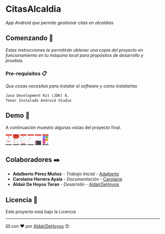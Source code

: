 # CitasAlcaldia

_App Android que permite gestionar citas en alcaldías_

## Comenzando 🚀

_Estas instrucciones te permitirán obtener una copia del proyecto en funcionamiento en tu máquina local para propósitos de desarrollo y pruebas._


### Pre-requisitos 📋

_Que cosas necesitas para instalar el software y como instalarlas_

```
Java Development Kit (JDK) 8.
Tener Instalado Android Studio
```

## Demo 📖

A continuación muestro algunas vistas del proyecto final.

<img src="https://github.com/dehoyos9804/CitasAlcaldia/blob/master/app/recursos/iniciar%20sesion.jpg" style="zoom:10%;" /> <img src="https://github.com/dehoyos9804/CitasAlcaldia/blob/master/app/recursos/principal.jpg" style="zoom:10%;" />  <img src="https://github.com/dehoyos9804/CitasAlcaldia/blob/master/app/recursos/registro.jpg" style="zoom:10%;" /> <img src="https://github.com/dehoyos9804/CitasAlcaldia/blob/master/app/recursos/apartarcita.png" style="zoom:10%;" /> <img src="https://github.com/dehoyos9804/CitasAlcaldia/blob/master/app/recursos/citas.png" style="zoom:10%;" /> <img src="https://github.com/dehoyos9804/CitasAlcaldia/blob/master/app/recursos/horarios.png" style="zoom:10%;" /> 



## Colaboradores ✒️

* **Adalberto Pérez Muñoz** - *Trabajo Inicial* - [Adalberto](https://github.com/Adseg-perez)
* **Carolaine Herrera Ayala** - *Documentación* - [Carolaine](https://github.com/CarolaineHerrera)
* **Aldair De Hoyos Teran** - *Desarrollo* - [AldairDeHoyos](https://github.com/dehoyos9804)

## Licencia 📄

Este proyecto está bajo la Licencia 



---
⌨️ con ❤️ por [AldairDeHoyos](https://github.com/dehoyos9804) 😊
